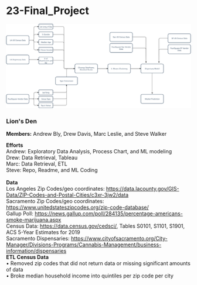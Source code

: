 # 23-Final_Project


 ![Flowchart](/Flowchart.png)

### Lion's Den

<b>Members:</b> Andrew Bly, Drew Davis, Marc Leslie, and Steve Walker
<br>

**Efforts**<br>
Andrew: Exploratory Data Analysis, Process Chart, and ML modeling<br>
Drew: Data Retrieval, Tableau <br>
Marc: Data Retrieval, ETL <br>
Steve: Repo, Readme, and ML Coding <br>
<br>
**Data**<br> 
Los Angeles Zip Codes/geo coordinates: https://data.lacounty.gov/GIS-Data/ZIP-Codes-and-Postal-Cities/c3xr-3jw2/data <br>
Sacramento Zip Codes/geo coordinates:  https://www.unitedstateszipcodes.org/zip-code-database/ <br>
Gallup Poll: https://news.gallup.com/poll/284135/percentage-americans-smoke-marijuana.aspx <br>
Census Data: https://data.census.gov/cedsci/, Tables S0101, S1101, S1901, ACS 5-Year Estimates for 2019 <br>
Sacramento Dispensaries: https://www.cityofsacramento.org/City-Manager/Divisions-Programs/Cannabis-Management/business-information/dispensaries
<br>
**ETL Census Data**<br>
•	Removed zip codes that did not return data or missing significant amounts of data <br>
• Broke median household income into quintiles per zip code per city <br>

